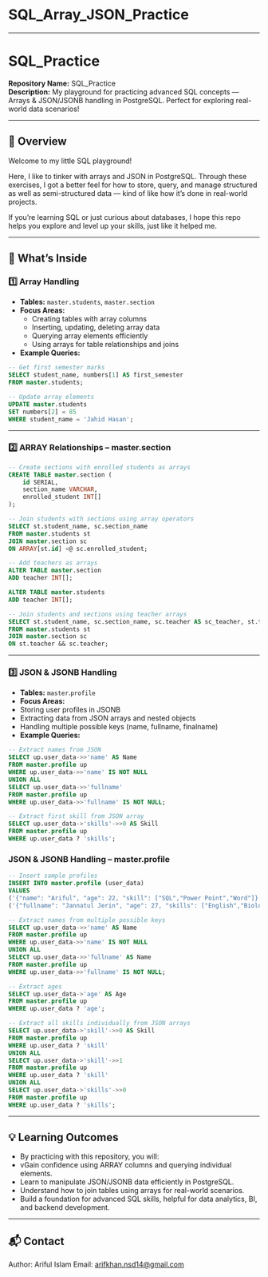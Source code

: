 # SQL_Array_JSON_Practice

---
# SQL_Practice
**Repository Name:** SQL_Practice  
**Description:** My playground for practicing advanced SQL concepts — Arrays & JSON/JSONB handling in PostgreSQL. Perfect for exploring real-world data scenarios!  

---

## 🚀 Overview
Welcome to my little SQL playground!

Here, I like to tinker with arrays and JSON in PostgreSQL. Through these exercises, I got a better feel for how to store, query, and manage structured as well as semi-structured data — kind of like how it’s done in real-world projects.

If you’re learning SQL or just curious about databases, I hope this repo helps you explore and level up your skills, just like it helped me.

---

## 📂 What’s Inside

### 1️⃣ Array Handling
- **Tables:** `master.students`, `master.section`
- **Focus Areas:**
  - Creating tables with array columns
  - Inserting, updating, deleting array data
  - Querying array elements efficiently
  - Using arrays for table relationships and joins
- **Example Queries:**
```sql
-- Get first semester marks
SELECT student_name, numbers[1] AS first_semester
FROM master.students;

-- Update array elements
UPDATE master.students
SET numbers[2] = 85
WHERE student_name = 'Jahid Hasan';
 ```
---
### 2️⃣ ARRAY Relationships – master.section
```sql
-- Create sections with enrolled students as arrays
CREATE TABLE master.section (
    id SERIAL,
    section_name VARCHAR,
    enrolled_student INT[]
);

-- Join students with sections using array operators
SELECT st.student_name, sc.section_name
FROM master.students st
JOIN master.section sc
ON ARRAY[st.id] <@ sc.enrolled_student;

-- Add teachers as arrays
ALTER TABLE master.section
ADD teacher INT[];

ALTER TABLE master.students
ADD teacher INT[];

-- Join students and sections using teacher arrays
SELECT st.student_name, sc.section_name, sc.teacher AS sc_teacher, st.teacher AS st_teacher
FROM master.students st
JOIN master.section sc
ON st.teacher && sc.teacher;
```

---
### 3️⃣ JSON & JSONB Handling
- **Tables:** `master`.`profile`
- **Focus Areas:**
-  Storing user profiles in JSONB
-  Extracting data from JSON arrays and nested objects
-  Handling multiple possible keys (name, fullname, finalname)
-  **Example Queries:**

```sql
-- Extract names from JSON
SELECT up.user_data->>'name' AS Name
FROM master.profile up
WHERE up.user_data->>'name' IS NOT NULL
UNION ALL
SELECT up.user_data->>'fullname'
FROM master.profile up
WHERE up.user_data->>'fullname' IS NOT NULL;

-- Extract first skill from JSON array
SELECT up.user_data->'skills'->>0 AS Skill
FROM master.profile up
WHERE up.user_data ? 'skills';
```
### JSON & JSONB Handling – master.profile
```sql
-- Insert sample profiles
INSERT INTO master.profile (user_data)
VALUES 
('{"name": "Ariful", "age": 22, "skill": ["SQL","Power Point","Word"]}'),
('{"fullname": "Jannatul Jerin", "age": 27, "skills": ["English","Biology","Python","Pandas"]}');

-- Extract names from multiple possible keys
SELECT up.user_data->>'name' AS Name
FROM master.profile up
WHERE up.user_data->>'name' IS NOT NULL
UNION ALL
SELECT up.user_data->>'fullname' AS Name
FROM master.profile up
WHERE up.user_data->>'fullname' IS NOT NULL;

-- Extract ages
SELECT up.user_data->'age' AS Age
FROM master.profile up
WHERE up.user_data ? 'age';

-- Extract all skills individually from JSON arrays
SELECT up.user_data->'skill'->>0 AS Skill
FROM master.profile up
WHERE up.user_data ? 'skill'
UNION ALL
SELECT up.user_data->'skill'->>1
FROM master.profile up
WHERE up.user_data ? 'skill'
UNION ALL
SELECT up.user_data->'skills'->>0
FROM master.profile up
WHERE up.user_data ? 'skills';
```
---
## 💡 Learning Outcomes

- By practicing with this repository, you will:
- vGain confidence using ARRAY columns and querying individual elements.
- Learn to manipulate JSON/JSONB data efficiently in PostgreSQL.
- Understand how to join tables using arrays for real-world scenarios.
- Build a foundation for advanced SQL skills, helpful for data analytics, BI, and backend development.

---
## 📬 Contact
Author: Ariful Islam
Email: arifkhan.nsd14@gmail.com








